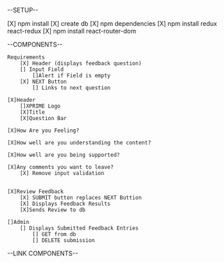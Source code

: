 
--SETUP--

 [X] npm install
 [X] create db
 [X] npm dependencies
    [X] npm install redux react-redux
    [X] npm install react-router-dom

--COMPONENTS--

    Requirements
        [X] Header (displays feedback question)
        [] Input Field
            []Alert if Field is empty
        [X] NEXT Button
            [] Links to next question   

    [X]Header
        []XPRIME Logo
        [X]Title
        [X]Question Bar

    [X]How Are you Feeling?

    [X]How well are you understanding the content?

    [X]How well are you being supported?

    [X]Any comments you want to leave?
        [X] Remove input validation


    [X]Review Feedback
        [X] SUBMIT button replaces NEXT Buttion
        [X] Displays Feedback Results
        [X]Sends Review to db
    
    []Admin
        [] Displays Submitted Feedback Entries
            [] GET from db
            [] DELETE submission

--LINK COMPONENTS--